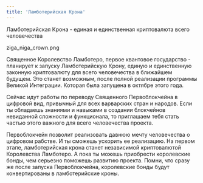```yaml
---
title: 'Ламботерийская Крона'
---
```


Ламботерийская Крона - единая и единственная криптовалюта всего человечества


ziga_niga_crown.png


Священное Королевство Ламботеро, первое квантовое государство -
планирует к запуску Ламботерийскую Крону, единую и единственную законную криптовалюту для всего человечества в ближайшем будущем.
Это станет возможным, после полной реализации программы Великой Интеграции. Которая была запущена в октябре этого года.

Сейчас идут работы по переводу Священного Первоблокчейна в цифровой вид, привычный для всех варварских стран и народов.
Если ты обладаешь знаниями и навыками в создании блокчейнов невиданной сложности и функционала, то приглашаем тебя стать частью этого важного для всего человечества проекта.

Первоблокчейн позволит реализовать давнюю мечту человечества о цифровом рабстве.
И ты сможешь ускорить ее реализацию.
На первом этапе, ламботерийская крона станет независимой криптовалютой Королевства Ламботеро.
А пока ты можешь приобрести королевские бонды, чем серьезно поможешь развитию проекта.
Помни, что сразу же после запуска Первоблокчейна, королевские бонды будут конвертированы в ламботерийские кроны.